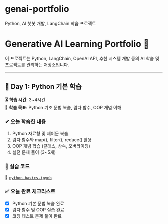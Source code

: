 # genai-portfolio
Python, AI 챗봇 개발, LangChain 학습 프로젝트

# Generative AI Learning Portfolio 🚀

이 프로젝트는 Python, LangChain, OpenAI API, 추천 시스템 개발 등의 AI 학습 및 프로젝트를 관리하는 저장소입니다.

---

## 📅 Day 1: Python 기본 학습
**⏳ 학습 시간**: 3~4시간  
**📌 학습 목표**: Python 기초 문법 복습, 람다 함수, OOP 개념 이해  

### ✔ 오늘 학습한 내용
1. Python 자료형 및 제어문 복습
2. 람다 함수와 map(), filter(), reduce() 활용
3. OOP 개념 학습 (클래스, 상속, 오버라이딩)
4. 실전 문제 풀이 (3~5개)

### 📝 실습 코드
📂 [`python_basics.ipynb`](./day-01-python-basics/python_basics.ipynb)

### ✅ 오늘 완료 체크리스트
- [x] Python 기본 문법 복습 완료
- [x] 람다 함수 및 OOP 실습 완료
- [x] 코딩 테스트 문제 풀이 완료